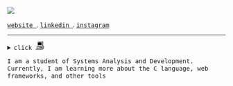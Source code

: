 ![](https://readme-typing-svg.demolab.com?font=Fira+Code&pause=1000&color=EDEDED&random=false&width=435&lines=Hello,+my+name+is+Guilherme!)

<samp><a href="">website </a></samp>. <samp><a href=""> linkedin </a></samp>. <samp><a href=""> instagram</a></samp>

 <hr>

<details><summary><samp>click  </samp><img width="20" src="my_computer_animated_commission_by_wrim_d5iuujc.gif"></img></summary>
  
```rust
public class Main {
    public static void main(String[] args) {
        System.out.println("Welcome!");
    }
}

```
<br>


</details>


<samp>I am a student of Systems Analysis and Development. Currently, I am learning more about the C language, web frameworks, and other tools</samp>




